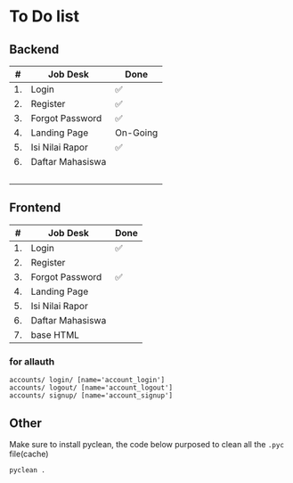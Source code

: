 # To Do list

## Backend

| #  | Job Desk         | Done     |
|----|------------------|----------|
| 1. | Login            | ✅        |
| 2. | Register         | ✅        |
| 3. | Forgot Password  | ✅        |
| 4. | Landing Page     | On-Going |
| 5. | Isi Nilai Rapor  | ✅        |
| 6. | Daftar Mahasiswa |          |
|    | &nbsp;           |          |

## Frontend

| #  | Job Desk         | Done |
|----|------------------|------|
| 1. | Login            |   ✅   |
| 2. | Register         |      |
| 3. | Forgot Password  |   ✅   |
| 4. | Landing Page     |      |
| 5. | Isi Nilai Rapor  |      |
| 6. | Daftar Mahasiswa |      |
| 7. | base HTML        |      |

### for allauth

```text
accounts/ login/ [name='account_login']
accounts/ logout/ [name='account_logout']
accounts/ signup/ [name='account_signup']
```

## Other

Make sure to install pyclean, the code below purposed to clean all the `.pyc` file(cache)

```bash
pyclean .
```
